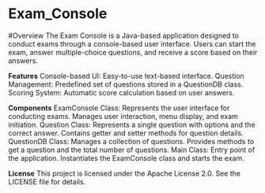 # Exam_Console

#Overview
The Exam Console is a Java-based application designed to conduct exams through a console-based user interface. Users can start the exam, answer multiple-choice questions, and receive a score based on their answers.

**Features**
Console-based UI: Easy-to-use text-based interface.
Question Management: Predefined set of questions stored in a QuestionDB class.
Scoring System: Automatic score calculation based on user answers.

**Components**
ExamConsole Class:
Represents the user interface for conducting exams.
Manages user interaction, menu display, and exam initiation.
Question Class:
Represents a single question with options and the correct answer.
Contains getter and setter methods for question details.
QuestionDB Class:
Manages a collection of questions.
Provides methods to get a question and the total number of questions.
Main Class:
Entry point of the application.
Instantiates the ExamConsole class and starts the exam.

**License**
This project is licensed under the Apache License 2.0. See the LICENSE file for details.
